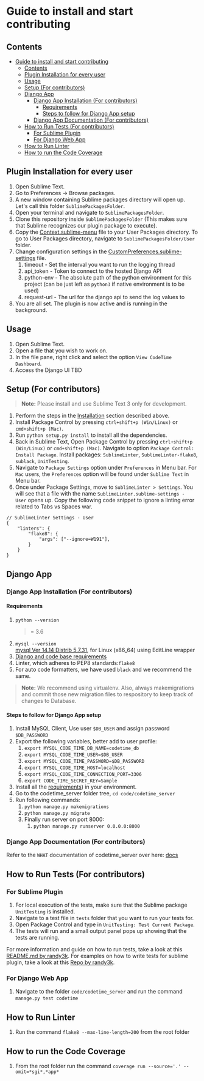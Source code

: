 # Guide to install and start contributing

## Contents

- [Guide to install and start contributing](#guide-to-install-and-start-contributing)
  - [Contents](#contents)
  - [Plugin Installation for every user](#plugin-installation-for-every-user)
  - [Usage](#usage)
  - [Setup (For contributors)](#setup-for-contributors)
  - [Django App](#django-app)
    - [Django App Installation (For contributors)](#django-app-installation-for-contributors)
      - [Requirements](#requirements)
      - [Steps to follow for Django App setup](#steps-to-follow-for-django-app-setup)
    - [Django App Documentation (For contributors)](#django-app-documentation-for-contributors)
  - [How to Run Tests (For contributors)](#how-to-run-tests-for-contributors)
    - [For Sublime Plugin](#for-sublime-plugin)
    - [For Django Web App](#for-django-web-app)
  - [How to Run Linter](#how-to-run-linter)
  - [How to run the Code Coverage](#how-to-run-the-code-coverage)

## Plugin Installation for every user

1. Open Sublime Text.
2. Go to Preferences -> Browse packages.
3. A new window containing Sublime packages directory will open up. Let's call this folder `SublimePackagesFolder`.
4. Open your terminal and navigate to `SublimePackagesFolder`.
5. Clone this repository inside `SublimePackagesFolder` (This makes sure that Sublime recognizes our plugin package to execute).
6. Copy the [Context.sublime-menu](code/SublimePlugin/Config/Context.sublime-menu) file to your User Packages directory. To go to User Packages directory, navigate to `SublimePackagesFolder/User` folder.
7. Change configuration settings in the [CustomPreferences.sublime-settings](code/SublimePlugin/Config/CustomPreferences.sublime-settings) file.
   1. timeout - Set the interval you want to run the logging thread
   2. api_token - Token to connect to the hosted Django API
   3. python-env - The absolute path of the python environment for this project (can be just left as `python3` if native environment is to be used)
   4. request-url - The url for the django api to send the log values to
8. You are all set. The plugin is now active and is running in the background.

## Usage

1. Open Sublime Text.
2. Open a file that you wish to work on.
3. In the file pane, right click and select the option `View CodeTime Dashboard`.
4. Access the Django UI TBD

## Setup (For contributors)

> <strong>Note:</strong> Please install and use Sublime Text 3 only for development.

1. Perform the steps in the [Installation](#plugin-installation-for-every-user) section described above.
2. Install Package Control by pressing `ctrl+shift+p (Win/Linux)` or `cmd+shift+p (Mac)`.
3. Run `python setup.py install` to install all the dependencies.
4. Back in Sublime Text, Open Package Control by pressing `ctrl+shift+p (Win/Linux)` or `cmd+shift+p (Mac)`. Navigate to option `Package Control: Install Package`. Install packages: `SublimeLinter`, `SublimeLinter-flake8`, `sublack`, `UnitTesting`.
5. Navigate to `Package Settings` option under `Preferences` in Menu bar. For `Mac` users, the `Preferences` option will be found under `Sublime Text` in Menu bar.
6. Once under Package Settings, move to `SublimeLinter > Settings`. You will see that a file with the name `SublimeLinter.sublime-settings - User` opens up. Copy the following code snippet to ignore a linting error related to Tabs vs Spaces war.

```
// SublimeLinter Settings - User
{
    "linters": {
        "flake8": {
            "args": ["--ignore=W191"],
        }
    }
}

```

## Django App

### Django App Installation (For contributors)

#### Requirements

1. `python --version` <br/>
    >= 3.6
2. `mysql --version` <br/>
   [mysql Ver 14.14 Distrib 5.7.31](https://dev.mysql.com/doc/mysql-installation-excerpt/5.7/en/), for Linux (x86_64) using  EditLine wrapper
3. [Django and code base requirements](../code/codetime_server/requirements.txt/requirements.txt)
4. Linter, which adheres to PEP8 standards:`flake8`
5. For auto code formatters, we have used `black` and we recommend the same.
  
> <strong>Note:</strong> We recommend using virtualenv. Also, always makemigrations and commit those new migration files to respository to keep track of changes to Database.

#### Steps to follow for Django App setup

1. Install MySQL Client, Use user `$DB_USER` and assign password `$DB_PASSWORD`
2. Export the following variables, better add to user profile:
   1. `export MYSQL_CODE_TIME_DB_NAME=codetime_db`
   2. `export MYSQL_CODE_TIME_USER=$DB_USER`
   3. `export MYSQL_CODE_TIME_PASSWORD=$DB_PASSWORD`
   4. `export MYSQL_CODE_TIME_HOST=localhost`
   5. `export MYSQL_CODE_TIME_CONNECTION_PORT=3306`
   6. `export CODE_TIME_SECRET_KEY=Sample`
3. Install all the [requirements](../code/codetime_server/requirements.txt/requirements.txt)) in your environment.
4. Go to the codetime_server folder tree, `cd code/codetime_server`
5. Run following commands:
   1. `python manage.py makemigrations`
   2. `python manage.py migrate`
   3. Finally run server on port 8000:
      1. `python manage.py runserver 0.0.0.0:8000`

### Django App Documentation (For contributors)

Refer to the `WHAT` documentation of codetime_server over here: [docs](https://prithvipatl.github.io/docs/build/html/index.html)

## How to Run Tests (For contributors)

### For Sublime Plugin

1. For local execution of the tests, make sure that the Sublime package `UnitTesting` is installed.
2. Navigate to a test file in `tests` folder that you want to run your tests for.
3. Open Package Control and type in `UnitTesting: Test Current Package`.
4. The tests will run and a small output panel pops up showing that the tests are running.

For more information and guide on how to run tests, take a look at this [README.md by randy3k](https://github.com/randy3k/UnitTesting/blob/master/README.md). For examples on how to write tests for sublime plugin, take a look at this [Repo by randy3k](https://github.com/randy3k/UnitTesting-example).

### For Django Web App

1. Navigate to the folder `code/codetime_server` and run the command `manage.py test codetime`

## How to Run Linter

1. Run the command `flake8 --max-line-length=200` from the root folder

## How to run the Code Coverage

1. From the root folder run the command `coverage run --source='.' --omit=*sgi*,*app*`
